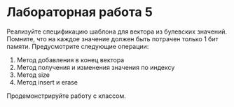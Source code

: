 # Лабораторная работа 5
Реализуйте спецификацию шаблона для вектора из булевских значений. Помните, что на каждое значение должен быть потрачен только 1 бит памяти.
Предусмотрите следующие операции:
1. Метод добавления в конец вектора
2. Метод получения и изменения значения по индексу
3. Метод size
4. Метод insert и erase

Продемонстрируйте работу с классом.